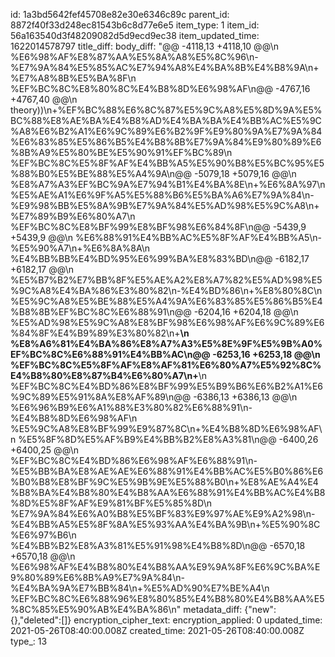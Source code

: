 id: 1a3bd5642fef45708e82e30e6346c89c
parent_id: 8872f40f33d248ec81543b6c8d77e6e5
item_type: 1
item_id: 56a163540d3f48209082d5d9ecd9ec38
item_updated_time: 1622014578797
title_diff: 
body_diff: "@@ -4118,13 +4118,10 @@\\n %E6%98%AF%E8%87%AA%E5%8A%A8%E5%8C%96\\n-%E7%9A%84%E5%85%AC%E7%94%A8%E4%BA%8B%E4%B8%9A\\n+%E7%A8%8B%E5%BA%8F\\n %EF%BC%8C%E8%80%8C%E4%B8%8D%E6%98%AF\\n@@ -4767,16 +4767,40 @@\\n theory))\\n+%EF%BC%88%E6%8C%87%E5%9C%A8%E5%8D%9A%E5%BC%88%E8%AE%BA%E4%B8%AD%E4%BA%BA%E4%BB%AC%E5%9C%A8%E6%B2%A1%E6%9C%89%E6%B2%9F%E9%80%9A%E7%9A%84%E6%83%85%E5%86%B5%E4%B8%8B%E7%9A%84%E9%80%89%E6%8B%A9%E5%80%BE%E5%90%91%EF%BC%89\\n %EF%BC%8C%E5%8F%AF%E4%BB%A5%E5%90%B8%E5%BC%95%E5%88%B0%E5%BE%88%E5%A4%9A\\n@@ -5079,18 +5079,16 @@\\n %E8%A7%A3%EF%BC%9A%E7%94%B1%E4%BA%8E\\n+%E6%8A%97\\n %E5%AE%A1%E6%9F%A5%E5%88%B6%E5%BA%A6%E7%9A%84\\n-%E9%98%BB%E5%8A%9B%E7%9A%84%E5%AD%98%E5%9C%A8\\n+%E7%89%B9%E6%80%A7\\n %EF%BC%8C%E8%BF%99%E8%BF%98%E6%84%8F\\n@@ -5439,9 +5439,9 @@\\n %E6%88%91%E4%BB%AC%E5%8F%AF%E4%BB%A5\\n-%E5%90%A7\\n+%E6%8A%8A\\n %E4%BB%BB%E4%BD%95%E6%99%BA%E8%83%BD\\n@@ -6182,17 +6182,17 @@\\n %E5%B7%B2%E7%BB%8F%E5%AE%A2%E8%A7%82%E5%AD%98%E5%9C%A8%E4%BA%86%E3%80%82\\n-%E4%BD%86\\n+%E8%80%8C\\n %E5%9C%A8%E5%BE%88%E5%A4%9A%E6%83%85%E5%86%B5%E4%B8%8B%EF%BC%8C%E6%88%91\\n@@ -6204,16 +6204,18 @@\\n %E5%AD%98%E5%9C%A8%E8%BF%98%E6%98%AF%E6%9C%89%E6%84%8F%E4%B9%89%E3%80%82\\n+**\\n %E8%A6%81%E4%BA%86%E8%A7%A3%E5%8E%9F%E5%9B%A0%EF%BC%8C%E6%88%91%E4%BB%AC\\n@@ -6253,16 +6253,18 @@\\n %EF%BC%8C%E5%8F%AF%E8%AF%81%E6%80%A7%E5%92%8C%E4%B8%80%E8%87%B4%E6%80%A7\\n+**\\n %EF%BC%8C%E4%BD%86%E8%BF%99%E5%B9%B6%E6%B2%A1%E6%9C%89%E5%91%8A%E8%AF%89\\n@@ -6386,13 +6386,13 @@\\n %E6%96%B9%E6%A1%88%E3%80%82%E6%88%91\\n-%E4%B8%8D%E6%98%AF\\n %E5%9C%A8%E8%BF%99%E9%87%8C\\n+%E4%B8%8D%E6%98%AF\\n %E5%8F%8D%E5%AF%B9%E4%BB%B2%E8%A3%81\\n@@ -6400,26 +6400,25 @@\\n %EF%BC%8C%E4%BD%86%E6%98%AF%E6%88%91\\n-%E5%BB%BA%E8%AE%AE%E6%88%91%E4%BB%AC%E5%B0%86%E6%B0%B8%E8%BF%9C%E5%9B%9E%E5%88%B0\\n+%E8%AE%A4%E4%B8%BA%E4%B8%80%E4%B8%AA%E6%88%91%E4%BB%AC%E4%B8%8D%E5%8F%AF%E9%81%BF%E5%85%8D\\n %E7%9A%84%E6%A0%B8%E5%BF%83%E9%97%AE%E9%A2%98\\n-%E4%BB%A5%E5%8F%8A%E5%93%AA%E4%BA%9B\\n+%E5%90%8C%E6%97%B6\\n %E4%BB%B2%E8%A3%81%E5%91%98%E4%B8%8D\\n@@ -6570,18 +6570,18 @@\\n %E6%98%AF%E4%B8%80%E4%B8%AA%E9%9A%8F%E6%9C%BA%E9%80%89%E6%8B%A9%E7%9A%84\\n-%E4%BA%9A%E7%BB%84\\n+%E5%AD%90%E7%BE%A4\\n %EF%BC%8C%E6%88%96%E8%80%85%E4%B8%80%E4%B8%AA%E5%8C%85%E5%90%AB%E4%BA%86\\n"
metadata_diff: {"new":{},"deleted":[]}
encryption_cipher_text: 
encryption_applied: 0
updated_time: 2021-05-26T08:40:00.008Z
created_time: 2021-05-26T08:40:00.008Z
type_: 13